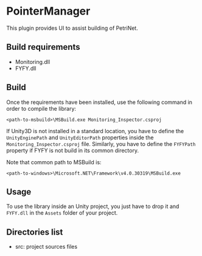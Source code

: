PointerManager
==============

This plugin provides UI to assist building of PetriNet.

Build requirements
------------------

- Monitoring.dll
- FYFY.dll

Build
-----

Once the requirements have been installed, use the following command in order
to compile the library:

	<path-to-msbuild>\MSBuild.exe Monitoring_Inspector.csproj

If Unity3D is not installed in a standard location, you have to define the
`UnityEnginePath` and `UnityEditorPath` properties inside the `Monitoring_Inspector.csproj`
file. Similarly, you have to define the `FYFYPath` property if FYFY is not
build in its common directory.

Note that common path to MSBuild is:
	
	<path-to-windows>\Microsoft.NET\Framework\v4.0.30319\MSBuild.exe

Usage
-----

To use the library inside an Unity project, you just have to drop it and 
`FYFY.dll` in the `Assets` folder of your project.

Directories list
----------------

- src: project sources files
